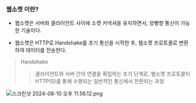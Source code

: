 ###  웹소켓 이란?
- 웹소켓은 서버와 클라이언트 사이에 소켓 커넥셔을 유지하면서, 양빵향 통신이 가능한 기술이다.

- 웹소켓은 HTTP로 Handshake를 초기 통신을 시작한 후, 웹소켓 프로토콜로 변환하여 데이터를 전송한다.

> Handshake 
> >클라이언트와 서버 간의 연결을 확립하는 초기 단계로, 웹소켓 프로토콜이 HTTP(S)를 통해 수행되는 일반적인 통신에서 전환되는 과정
> 
> 
![스크린샷 2024-08-10 오후 11.56.12.png](..%2F..%2F..%2F..%2Fvar%2Ffolders%2Fz8%2Fr54ycqj94k91dmc_mnc1kqs40000gn%2FT%2FTemporaryItems%2FNSIRD_screencaptureui_nOXPwj%2F%EC%8A%A4%ED%81%AC%EB%A6%B0%EC%83%B7%202024-08-10%20%EC%98%A4%ED%9B%84%2011.56.12.png)
